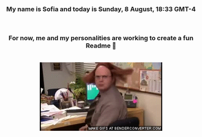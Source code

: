 


<div align="center">
<h3 >My name is Sofia and today is Sunday, 8 August, 18:33 GMT-4</h3><br>
<h3 >For now, me and my personalities are working to create a fun Readme 👋
</h3><br>
<img src='img/dwight.gif' alt='working...'/>
</div>
